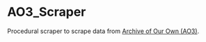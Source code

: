 # AO3_Scraper
Procedural scraper to scrape data from [Archive of Our Own (AO3)](https://archiveofourown.org/). 

